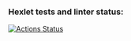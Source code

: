 ### Hexlet tests and linter status:
[![Actions Status](https://github.com/Shaiko-Vitaliy/java-project-73/workflows/hexlet-check/badge.svg)](https://github.com/Shaiko-Vitaliy/java-project-73/actions)
